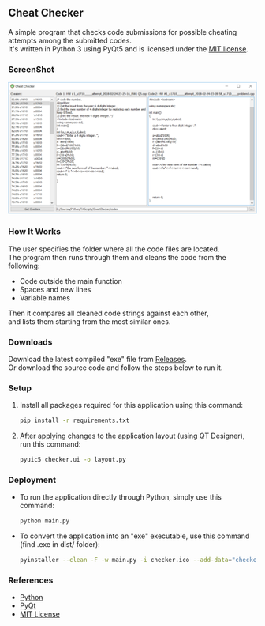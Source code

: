 ## Cheat Checker

A simple program that checks code submissions for possible cheating attempts among the submitted codes.  
It's written in Python 3 using PyQt5 and is licensed under the [MIT license](./LICENSE.md).

### ScreenShot
![](./screenshot.png)

### How It Works

The user specifies the folder where all the code files are located.  
The program then runs through them and cleans the code from the following:

- Code outside the main function
- Spaces and new lines
- Variable names

Then it compares all cleaned code strings against each other,  
and lists them starting from the most similar ones.

### Downloads

Download the latest compiled "exe" file from [Releases](../../releases).  
Or download the source code and follow the steps below to run it.

### Setup

1. Install all packages required for this application using this command:
    ```bash
    pip install -r requirements.txt
    ```

2. After applying changes to the application layout (using QT Designer), run this command:
    ```bash
    pyuic5 checker.ui -o layout.py
    ```

### Deployment
- To run the application directly through Python, simply use this command:
    ```bash
    python main.py
    ```

- To convert the application into an "exe" executable, use this command (find .exe in dist/ folder): 
    ```bash
    pyinstaller --clean -F -w main.py -i checker.ico --add-data="checker.ico;." -n cheatchecker
    ```

### References
- [Python](https://www.python.org)
- [PyQt](https://riverbankcomputing.com/software/pyqt/intro)
- [MIT License](./LICENSE.md)